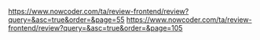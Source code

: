 https://www.nowcoder.com/ta/review-frontend/review?query=&asc=true&order=&page=55
https://www.nowcoder.com/ta/review-frontend/review?query=&asc=true&order=&page=105
